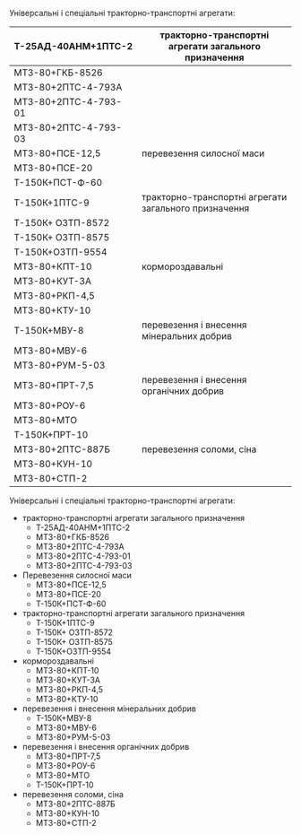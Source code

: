 Універсальні і спеціальні тракторно-транспортні агрегати:


Т-25АД-40АНМ+1ПТС-2 | тракторно-транспортні агрегати загального призначення
--|--
МТЗ-80+ГКБ-8526  |
МТЗ-80+2ПТС-4-793А |
МТЗ-80+2ПТС-4-793-01 |
МТЗ-80+2ПТС-4-793-03|
МТЗ-80+ПСЕ-12,5| перевезення силосної маси
МТЗ-80+ПСЕ-20	|
Т-150К+ПСТ-Ф-60|
Т-150К+1ПТС-9| тракторно-транспортні агрегати загального призначення
Т-150К+ ОЗТП-8572|
Т-150К+ ОЗТП-8575|
Т-150К+ОЗТП-9554|
МТЗ-80+КПТ-10| кормороздавальні
МТЗ-80+КУТ-3А|
МТЗ-80+РКП-4,5|
МТЗ-80+КТУ-10|
Т-150К+МВУ-8|	перевезення і внесення мінеральних добрив
МТЗ-80+МВУ-6|
МТЗ-80+РУМ-5-03|
МТЗ-80+ПРТ-7,5|  перевезення і внесення органічних добрив
МТЗ-80+РОУ-6|
МТЗ-80+МТО|
Т-150К+ПРТ-10|
МТЗ-80+2ПТС-887Б|  перевезення соломи, сіна
МТЗ-80+КУН-10|
МТЗ-80+СТП-2|

Універсальні і спеціальні тракторно-транспортні агрегати:
- тракторно-транспортні агрегати загального призначення
  - Т-25АД-40АНМ+1ПТС-2
  - МТЗ-80+ГКБ-8526
  - МТЗ-80+2ПТС-4-793А
  - МТЗ-80+2ПТС-4-793-01
  - МТЗ-80+2ПТС-4-793-03
- Перевезення силосної маси
  - МТЗ-80+ПСЕ-12,5
  - МТЗ-80+ПСЕ-20
  - Т-150К+ПСТ-Ф-60
- тракторно-транспортні агрегати загального призначення
  - Т-150К+1ПТС-9
  - Т-150К+ ОЗТП-8572
  - Т-150К+ ОЗТП-8575
  - Т-150К+ОЗТП-9554
- кормороздавальні
  - МТЗ-80+КПТ-10
  - МТЗ-80+КУТ-3А
  - МТЗ-80+РКП-4,5
  - МТЗ-80+КТУ-10
- перевезення і внесення мінеральних добрив
  - Т-150К+МВУ-8
  - МТЗ-80+МВУ-6
  - МТЗ-80+РУМ-5-03
- перевезення і внесення органічних добрив
  - МТЗ-80+ПРТ-7,5
  - МТЗ-80+РОУ-6
  - МТЗ-80+МТО
  - Т-150К+ПРТ-10
- перевезення соломи, сіна
  - МТЗ-80+2ПТС-887Б
  - МТЗ-80+КУН-10
  - МТЗ-80+СТП-2
